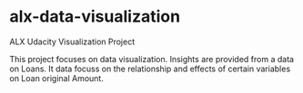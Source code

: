 # alx-data-visualization
ALX Udacity Visualization Project

This project focuses on data visualization. Insights are provided from a data on Loans. It data focuss on the relationship and effects of certain variables on Loan original Amount. 
